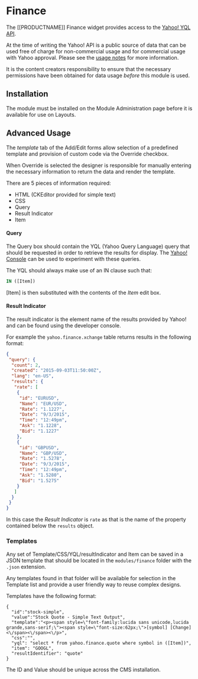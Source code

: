 <!--toc=media-->
# Finance
The [[PRODUCTNAME]] Finance widget provides access to the [Yahoo! YQL API](https://developer.yahoo.com/yql/console/?q=show%20tables&env=store://datatables.org/alltableswithkeys#h=select+*+from+yahoo.finance.xchange+where+pair+in+(%22EURUSD%22%2C%22GBPUSD%22)).

At the time of writing the Yahoo! API is a public source of data that can be used free of charge for non-commercial usage and for commercial usage with Yahoo approval. Please see the [usage notes](https://developer.yahoo.com/yql/guide/usage_info_limits.html) for more information.

It is the content creators responsibility to ensure that the necessary permissions have been obtained for data usage *before* this module is used.
 

## Installation
The module must be installed on the Module Administration page before it is available for use on Layouts.

## Advanced Usage
The *template* tab of the Add/Edit forms allow selection of a predefined template and provision of custom code via the Override checkbox.

When Override is selected the designer is responsible for manually entering the necessary information to return the data and render the template.

There are 5 pieces of information required:

 - HTML (CKEditor provided for simple text)
 - CSS
 - Query
 - Result Indicator
 - Item

#### Query
The Query box should contain the YQL (Yahoo Query Language) query that should be requested in order to retrieve the results for display. The [Yahoo! Console](https://developer.yahoo.com/yql/console/?q=show%20tables&env=store://datatables.org/alltableswithkeys#h=select+*+from+yahoo.finance.xchange+where+pair+in+(%22EURUSD%22%2C%22GBPUSD%22)) can be used to experiment with these queries.

The YQL should always make use of an IN clause such that:

``` sql
IN ([Item])
```

[Item] is then substituted with the contents of the *Item* edit box.


#### Result Indicator
The result indicator is the element name of the results provided by Yahoo! and can be found using the developer console.

For example the `yahoo.finance.xchange` table returns results in the following format:

``` json
{
 "query": {
  "count": 2,
  "created": "2015-09-03T11:50:00Z",
  "lang": "en-US",
  "results": {
   "rate": [
    {
     "id": "EURUSD",
     "Name": "EUR/USD",
     "Rate": "1.1227",
     "Date": "9/3/2015",
     "Time": "12:49pm",
     "Ask": "1.1228",
     "Bid": "1.1227"
    },
    {
     "id": "GBPUSD",
     "Name": "GBP/USD",
     "Rate": "1.5278",
     "Date": "9/3/2015",
     "Time": "12:49pm",
     "Ask": "1.5280",
     "Bid": "1.5275"
    }
   ]
  }
 }
}
```

In this case the *Result Indicator* is `rate` as that is the name of the property contained below the `results`  object.

### Templates
Any set of Template/CSS/YQL/resultIndicator and Item can be saved in a JSON template that should be located in the `modules/finance` folder with the `.json` extension.

Any templates found in that folder will be available for selection in the Template list and provide a user friendly way to reuse complex designs.

Templates have the following format:

```
{
  "id":"stock-simple",
  "value":"Stock Quote - Simple Text Output",
  "template":"<p><span style=\"font-family:lucida sans unicode,lucida grande,sans-serif;\"><span style=\"font-size:62px;\">[symbol] [Change]<\/span><\/span><\/p>",
  "css":"",
  "yql": "select * from yahoo.finance.quote where symbol in ([Item])",
  "item": "GOOGL",
  "resultIdentifier": "quote"
}
```

The ID and Value should be unique across the CMS installation.
